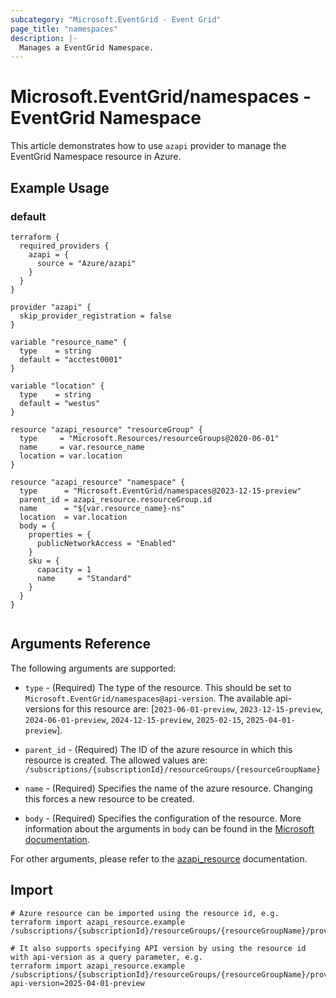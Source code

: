 ```yaml
---
subcategory: "Microsoft.EventGrid - Event Grid"
page_title: "namespaces"
description: |-
  Manages a EventGrid Namespace.
---
```


# Microsoft.EventGrid/namespaces - EventGrid Namespace

This article demonstrates how to use `azapi` provider to manage the EventGrid Namespace resource in Azure.



## Example Usage

### default

```hcl
terraform {
  required_providers {
    azapi = {
      source = "Azure/azapi"
    }
  }
}

provider "azapi" {
  skip_provider_registration = false
}

variable "resource_name" {
  type    = string
  default = "acctest0001"
}

variable "location" {
  type    = string
  default = "westus"
}

resource "azapi_resource" "resourceGroup" {
  type     = "Microsoft.Resources/resourceGroups@2020-06-01"
  name     = var.resource_name
  location = var.location
}

resource "azapi_resource" "namespace" {
  type      = "Microsoft.EventGrid/namespaces@2023-12-15-preview"
  parent_id = azapi_resource.resourceGroup.id
  name      = "${var.resource_name}-ns"
  location  = var.location
  body = {
    properties = {
      publicNetworkAccess = "Enabled"
    }
    sku = {
      capacity = 1
      name     = "Standard"
    }
  }
}


```



## Arguments Reference

The following arguments are supported:

* `type` - (Required) The type of the resource. This should be set to `Microsoft.EventGrid/namespaces@api-version`. The available api-versions for this resource are: [`2023-06-01-preview`, `2023-12-15-preview`, `2024-06-01-preview`, `2024-12-15-preview`, `2025-02-15`, `2025-04-01-preview`].

* `parent_id` - (Required) The ID of the azure resource in which this resource is created. The allowed values are:  
  `/subscriptions/{subscriptionId}/resourceGroups/{resourceGroupName}`

* `name` - (Required) Specifies the name of the azure resource. Changing this forces a new resource to be created.

* `body` - (Required) Specifies the configuration of the resource. More information about the arguments in `body` can be found in the [Microsoft documentation](https://learn.microsoft.com/en-us/azure/templates/Microsoft.EventGrid/namespaces?pivots=deployment-language-terraform).

For other arguments, please refer to the [azapi_resource](https://registry.terraform.io/providers/Azure/azapi/latest/docs/resources/resource) documentation.

## Import

 ```shell
 # Azure resource can be imported using the resource id, e.g.
 terraform import azapi_resource.example /subscriptions/{subscriptionId}/resourceGroups/{resourceGroupName}/providers/Microsoft.EventGrid/namespaces/{resourceName}
 
 # It also supports specifying API version by using the resource id with api-version as a query parameter, e.g.
 terraform import azapi_resource.example /subscriptions/{subscriptionId}/resourceGroups/{resourceGroupName}/providers/Microsoft.EventGrid/namespaces/{resourceName}?api-version=2025-04-01-preview
 ```

